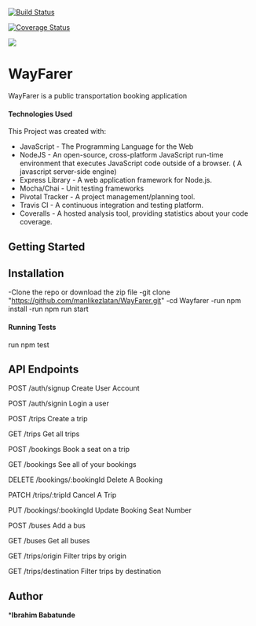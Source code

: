 [![Build Status](https://travis-ci.org/manlikezlatan/WayFarer.svg?branch=develop)](https://travis-ci.org/manlikezlatan/WayFarer)

[![Coverage Status](https://coveralls.io/repos/github/manlikezlatan/WayFarer/badge.svg?branch=develop)](https://coveralls.io/github/manlikezlatan/WayFarer?branch=develop)

<a href="https://codeclimate.com/github/manlikezlatan/WayFarer/maintainability"><img src="https://api.codeclimate.com/v1/badges/c8e9ea16b166407320fa/maintainability" /></a>

# WayFarer
WayFarer is a public transportation booking application

#### Technologies Used

This Project was created with:

- JavaScript - The Programming Language for the Web
- NodeJS - An open-source, cross-platform JavaScript run-time environment that executes JavaScript code outside of a browser. ( A javascript server-side engine)
- Express Library - A web application framework for Node.js.
- Mocha/Chai - Unit testing frameworks
- Pivotal Tracker - A project management/planning tool.
- Travis CI - A continuous integration and testing platform.
- Coveralls - A hosted analysis tool, providing statistics about your code coverage.


## Getting Started


## Installation
-Clone the repo or download the zip file
-git clone "https://github.com/manlikezlatan/WayFarer.git"
-cd Wayfarer
-run npm install
-run npm run start

#### Running Tests

run npm test

## API Endpoints

POST /auth/signup Create User Account

POST /auth/signin Login a user

POST /trips Create a trip 

GET /trips Get all trips

POST /bookings Book a seat on a trip

GET /bookings See all of your bookings

DELETE /bookings/:bookingId Delete A Booking

PATCH /trips/:tripId Cancel A Trip 

PUT /bookings/:bookingId Update Booking Seat Number

POST /buses Add a bus 

GET /buses Get all buses 

GET /trips/origin Filter trips by origin

GET /trips/destination Filter trips by destination


## Author
***Ibrahim Babatunde**
